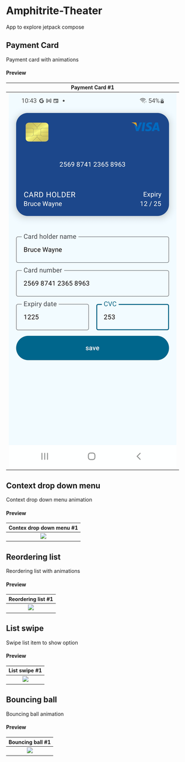 # Amphitrite-Theater

App to explore jetpack compose 

## Payment Card
    
   Payment card with animations
   
#### Preview


|              Payment Card #1               |    
|:------------------------------------------:|
| <img src="images/AmphitriteTheater_1.jpg"> |

## Context drop down menu 

Context drop down menu animation

#### Preview


|          Contex drop down menu #1          |    
|:------------------------------------------:|
| <img src="images/AmphitriteTheater_2.jpg"> |

## Reordering list

Reordering list with animations

#### Preview


|             Reordering list #1             |    
|:------------------------------------------:|
| <img src="images/AmphitriteTheater_3.jpg"> |

## List swipe

Swipe list item to show option

#### Preview


|               List swipe #1                |    
|:------------------------------------------:|
| <img src="images/AmphitriteTheater_4.jpg"> |

## Bouncing ball

Bouncing ball animation

#### Preview


|              Bouncing ball #1              |    
|:------------------------------------------:|
| <img src="images/AmphitriteTheater_5.jpg"> |